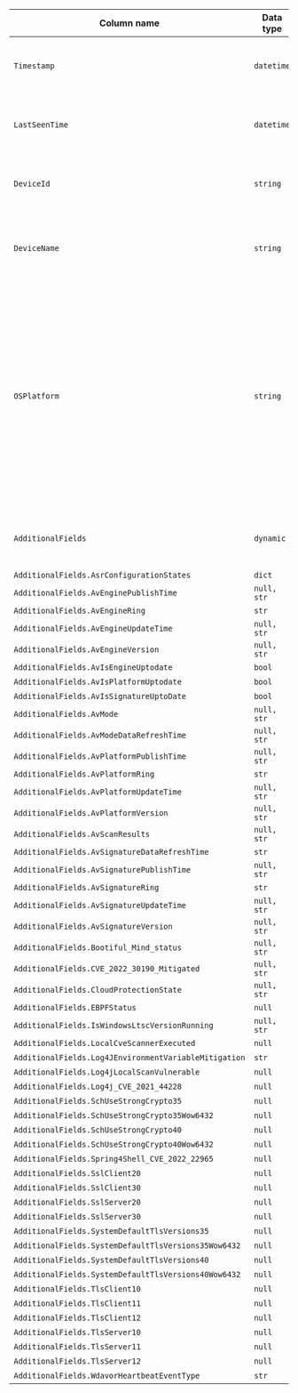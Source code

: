 | Column name | Data type | Description |
|-------------|-----------|-------------|
| `Timestamp` | `datetime` | Date and time when the record was generated |
| `LastSeenTime` | `datetime` | Date and time when the service last saw the device |
| `DeviceId` | `string` | Unique identifier for the device in the service |
| `DeviceName` | `string` | Fully qualified domain name (FQDN) of the device |
| `OSPlatform` | `string` | Platform of the operating system running on the device. This indicates specific operating systems, including variations within the same family, such as Windows 10 and Windows 7. |
| `AdditionalFields` | `dynamic` | Additional information about the entity or event |
| `AdditionalFields.AsrConfigurationStates` | `dict` | TBD |
| `AdditionalFields.AvEnginePublishTime` | `null, str` | TBD |
| `AdditionalFields.AvEngineRing` | `str` | TBD |
| `AdditionalFields.AvEngineUpdateTime` | `null, str` | TBD |
| `AdditionalFields.AvEngineVersion` | `null, str` | TBD |
| `AdditionalFields.AvIsEngineUptodate` | `bool` | TBD |
| `AdditionalFields.AvIsPlatformUptodate` | `bool` | TBD |
| `AdditionalFields.AvIsSignatureUptoDate` | `bool` | TBD |
| `AdditionalFields.AvMode` | `null, str` | TBD |
| `AdditionalFields.AvModeDataRefreshTime` | `null, str` | TBD |
| `AdditionalFields.AvPlatformPublishTime` | `null, str` | TBD |
| `AdditionalFields.AvPlatformRing` | `str` | TBD |
| `AdditionalFields.AvPlatformUpdateTime` | `null, str` | TBD |
| `AdditionalFields.AvPlatformVersion` | `null, str` | TBD |
| `AdditionalFields.AvScanResults` | `null, str` | TBD |
| `AdditionalFields.AvSignatureDataRefreshTime` | `str` | TBD |
| `AdditionalFields.AvSignaturePublishTime` | `null, str` | TBD |
| `AdditionalFields.AvSignatureRing` | `str` | TBD |
| `AdditionalFields.AvSignatureUpdateTime` | `null, str` | TBD |
| `AdditionalFields.AvSignatureVersion` | `null, str` | TBD |
| `AdditionalFields.Bootiful_Mind_status` | `null, str` | TBD |
| `AdditionalFields.CVE_2022_30190_Mitigated` | `null, str` | TBD |
| `AdditionalFields.CloudProtectionState` | `null, str` | TBD |
| `AdditionalFields.EBPFStatus` | `null` | TBD |
| `AdditionalFields.IsWindowsLtscVersionRunning` | `null, str` | TBD |
| `AdditionalFields.LocalCveScannerExecuted` | `null` | TBD |
| `AdditionalFields.Log4JEnvironmentVariableMitigation` | `str` | TBD |
| `AdditionalFields.Log4jLocalScanVulnerable` | `null` | TBD |
| `AdditionalFields.Log4j_CVE_2021_44228` | `null` | TBD |
| `AdditionalFields.SchUseStrongCrypto35` | `null` | TBD |
| `AdditionalFields.SchUseStrongCrypto35Wow6432` | `null` | TBD |
| `AdditionalFields.SchUseStrongCrypto40` | `null` | TBD |
| `AdditionalFields.SchUseStrongCrypto40Wow6432` | `null` | TBD |
| `AdditionalFields.Spring4Shell_CVE_2022_22965` | `null` | TBD |
| `AdditionalFields.SslClient20` | `null` | TBD |
| `AdditionalFields.SslClient30` | `null` | TBD |
| `AdditionalFields.SslServer20` | `null` | TBD |
| `AdditionalFields.SslServer30` | `null` | TBD |
| `AdditionalFields.SystemDefaultTlsVersions35` | `null` | TBD |
| `AdditionalFields.SystemDefaultTlsVersions35Wow6432` | `null` | TBD |
| `AdditionalFields.SystemDefaultTlsVersions40` | `null` | TBD |
| `AdditionalFields.SystemDefaultTlsVersions40Wow6432` | `null` | TBD |
| `AdditionalFields.TlsClient10` | `null` | TBD |
| `AdditionalFields.TlsClient11` | `null` | TBD |
| `AdditionalFields.TlsClient12` | `null` | TBD |
| `AdditionalFields.TlsServer10` | `null` | TBD |
| `AdditionalFields.TlsServer11` | `null` | TBD |
| `AdditionalFields.TlsServer12` | `null` | TBD |
| `AdditionalFields.WdavorHeartbeatEventType` | `str` | TBD |